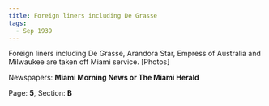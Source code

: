 ```yaml
---  
title: Foreign liners including De Grasse  
tags:  
  - Sep 1939  
---  
```

  
Foreign liners including De Grasse, Arandora Star, Empress of Australia and Milwaukee are taken off Miami service. [Photos]  
  
Newspapers: **Miami Morning News or The Miami Herald**  
  
Page: **5**, Section: **B** 
